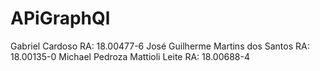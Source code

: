 # APiGraphQl

Gabriel Cardoso RA: 18.00477-6
José Guilherme Martins dos Santos RA: 18.00135-0
Michael Pedroza Mattioli Leite	RA: 18.00688-4
